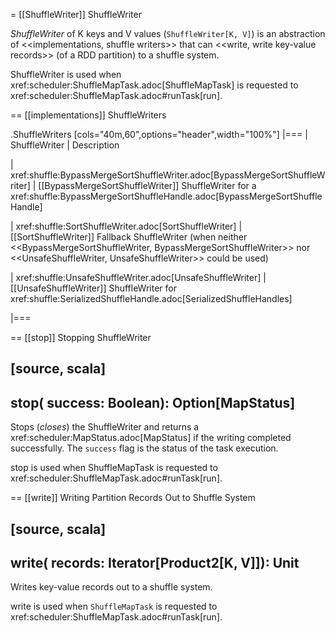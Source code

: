 = [[ShuffleWriter]] ShuffleWriter

*ShuffleWriter* of K keys and V values (`ShuffleWriter[K, V]`) is an abstraction of <<implementations, shuffle writers>> that can <<write, write key-value records>> (of a RDD partition) to a shuffle system.

ShuffleWriter is used when xref:scheduler:ShuffleMapTask.adoc[ShuffleMapTask] is requested to xref:scheduler:ShuffleMapTask.adoc#runTask[run].

== [[implementations]] ShuffleWriters

.ShuffleWriters
[cols="40m,60",options="header",width="100%"]
|===
| ShuffleWriter
| Description

| xref:shuffle:BypassMergeSortShuffleWriter.adoc[BypassMergeSortShuffleWriter]
| [[BypassMergeSortShuffleWriter]] ShuffleWriter for a xref:shuffle:BypassMergeSortShuffleHandle.adoc[BypassMergeSortShuffleHandle]

| xref:shuffle:SortShuffleWriter.adoc[SortShuffleWriter]
| [[SortShuffleWriter]] Fallback ShuffleWriter (when neither <<BypassMergeSortShuffleWriter, BypassMergeSortShuffleWriter>> nor <<UnsafeShuffleWriter, UnsafeShuffleWriter>> could be used)

| xref:shuffle:UnsafeShuffleWriter.adoc[UnsafeShuffleWriter]
| [[UnsafeShuffleWriter]] ShuffleWriter for xref:shuffle:SerializedShuffleHandle.adoc[SerializedShuffleHandles]

|===

== [[stop]] Stopping ShuffleWriter

[source, scala]
----
stop(
  success: Boolean): Option[MapStatus]
----

Stops (_closes_) the ShuffleWriter and returns a xref:scheduler:MapStatus.adoc[MapStatus] if the writing completed successfully. The `success` flag is the status of the task execution.

stop is used when ShuffleMapTask is requested to xref:scheduler:ShuffleMapTask.adoc#runTask[run].

== [[write]] Writing Partition Records Out to Shuffle System

[source, scala]
----
write(
  records: Iterator[Product2[K, V]]): Unit
----

Writes key-value records out to a shuffle system.

write is used when `ShuffleMapTask` is requested to xref:scheduler:ShuffleMapTask.adoc#runTask[run].
